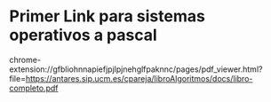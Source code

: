 # Primer Link para sistemas operativos a pascal
chrome-extension://gfbliohnnapiefjpjlpjnehglfpaknnc/pages/pdf_viewer.html?file=https://antares.sip.ucm.es/cpareja/libroAlgoritmos/docs/libro-completo.pdf



